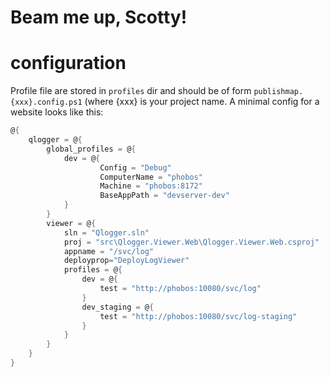 # Beam me up, Scotty!

# configuration

Profile file are stored in `profiles` dir and should be of form `publishmap.{xxx}.config.ps1` (where {xxx} is your project name.
A minimal config for a website looks like this:

```powershell
@{
    qlogger = @{
        global_profiles = @{
            dev = @{
                    Config = "Debug"
                    ComputerName = "phobos"                    
                    Machine = "phobos:8172"
                    BaseAppPath = "devserver-dev"
            }                     
        }
        viewer = @{ 
            sln = "Qlogger.sln"
            proj = "src\Qlogger.Viewer.Web\Qlogger.Viewer.Web.csproj"
            appname = "/svc/log"
            deployprop="DeployLogViewer"
            profiles = @{
                dev = @{ 
                    test = "http://phobos:10080/svc/log"
                }
                dev_staging = @{ 
                    test = "http://phobos:10080/svc/log-staging"
                }
            }
        }
    }
}
```